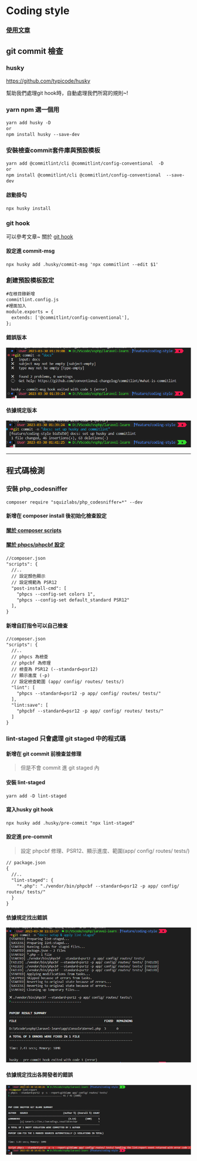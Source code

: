 # Coding style
### [使用文章](https://www.techiediaries.com/git-hooks-husky-commitlint/)

## git commit 檢查
### husky
https://github.com/typicode/husky

幫助我們處理git hook時，自動處理我們所寫的規則~!

### yarn npm 選一個用
```bash=
yarn add husky -D
or
npm install husky --save-dev
```

### 安裝檢查commit套件庫與預設模板
```bash=
yarn add @commitlint/cli @commitlint/config-conventional  -D
or
npm install @commitlint/cli @commitlint/config-conventional  --save-dev
```

#### 啟動掛勾
```bash=
npx husky install
```

### git hook
可以參考文章~ 關於 [git hook](https://git-scm.com/book/zh/v2/%E8%87%AA%E5%AE%9A%E4%B9%89-Git-Git-%E9%92%A9%E5%AD%90)

#### 設定進 commit-msg
```bash=
npx husky add .husky/commit-msg 'npx commitlint --edit $1'
```

### 創建預設模板設定
```bash=
#在根目錄新增
commitlint.config.js
#裡面加入
module.exports = {
  extends: ['@commitlint/config-conventional'],
};
```
#### 錯誤版本
![image](/docs/commit-error.png)

#### 依據規定版本
![image](/docs/commit-access.png)

---

## 程式碼檢測


### 安裝 php_codesniffer
```bash=
composer require "squizlabs/php_codesniffer=*" --dev
```
#### 新增在 composer install 後初始化檢查設定
#### [關於 composer scripts](https://docs.phpcomposer.com/articles/scripts.html)
#### [關於 phpcs/phpcbf 設定](https://clouding.city/php/phpcs-phpcbf/)
```bash=
//composer.json
"scripts": {
  //..
  // 設定顏色顯示
  // 設定規範為 PSR12
  "post-install-cmd": [
    "phpcs --config-set colors 1",
    "phpcs --config-set default_standard PSR12"
  ],
}
```

#### 新增自訂指令可以自己檢查
```bash=
//composer.json
"scripts": {
  //..
  // phpcs 為檢查
  // phpcbf 為修理
  // 檢查為 PSR12 (--standard=psr12)
  // 顯示進度 (-p)
  // 設定檢查範圍 (app/ config/ routes/ tests/)
  "lint": [
    "phpcs --standard=psr12 -p app/ config/ routes/ tests/"
  ],
  "lint:save": [
    "phpcbf --standard=psr12 -p app/ config/ routes/ tests/"
  ]
}
```

### lint-staged 只會處理 git staged 中的程式碼
#### 新增在 git commit 前檢查並修理
>但是不會 commit 進 git staged 內

#### 安裝 lint-staged
```bash=
yarn add -D lint-staged
```
#### 寫入husky git hook
```bash=
npx husky add .husky/pre-commit "npx lint-staged"
```
#### 設定進 pre-commit
> 設定 phpcbf 修理、PSR12、顯示進度、範圍(app/ config/ routes/ tests/)
```bash=
// package.json
{
  //..
  "lint-staged": {
    "*.php": "./vendor/bin/phpcbf --standard=psr12 -p app/ config/ routes/ tests/"
  }
}
```
#### 依據規定找出錯誤
![image](/docs/lint-error.png)

#### 依據規定找出各開發者的錯誤
![image](/docs/ci-report.png)